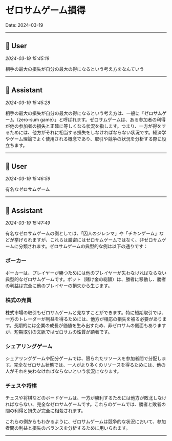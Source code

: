 # ゼロサムゲーム損得

Date: 2024-03-19

---

## 👤 User
*2024-03-19 15:45:19*

相手の最大の損失が自分の最大の得になるという考え方をなんていう

---

## 🤖 Assistant
*2024-03-19 15:45:28*

相手の最大の損失が自分の最大の得になるという考え方は、一般に「ゼロサムゲーム（zero-sum game）」と呼ばれます。ゼロサムゲームは、ある参加者の利得が他の参加者の損失と正確に等しくなる状況を指します。つまり、一方が得をするためには、他方がそれに相当する損失をしなければならない状況です。経済学やゲーム理論でよく使用される概念であり、取引や競争の状況を分析する際に役立ちます。

---

## 👤 User
*2024-03-19 15:46:59*

有名なゼロサムゲーム

---

## 🤖 Assistant
*2024-03-19 15:47:49*

有名なゼロサムゲームの例としては、「囚人のジレンマ」や「チキンゲーム」などが挙げられますが、これらは厳密にはゼロサムゲームではなく、非ゼロサムゲームに分類されます。ゼロサムゲームの典型的な例は以下の通りです：

### ポーカー

ポーカーは、プレイヤーが勝つためには他のプレイヤーが失わなければならない典型的なゼロサムゲームです。ポット（賭け金の総額）は、勝者に移動し、勝者の利益は完全に他のプレイヤーの損失から生じます。

### 株式の売買

株式市場の取引もゼロサムゲームと見なすことができます。特に短期取引では、一方のトレーダーが利益を得るためには、他方が相応の損失を被る必要があります。長期的には企業の成長が価値を生み出すため、非ゼロサムの側面もありますが、短期取引の文脈ではゼロサムの性質が顕著です。

### シェアリングゲーム

シェアリングゲームや配分ゲームでは、限られたリソースを参加者間で分配します。完全なゼロサム状態では、一人がより多くのリソースを得るためには、他の人がそれを失わなければならないという状況になります。

### チェスや将棋

チェスや将棋などのボードゲームは、一方が勝利するためには他方が敗北しなければならない、完全なゼロサムゲームです。これらのゲームでは、勝者と敗者の間の利得と損失が完全に相殺されます。

これらの例からもわかるように、ゼロサムゲームは競争的な状況において、参加者間の利益と損失のバランスを分析するために用いられます。

---
